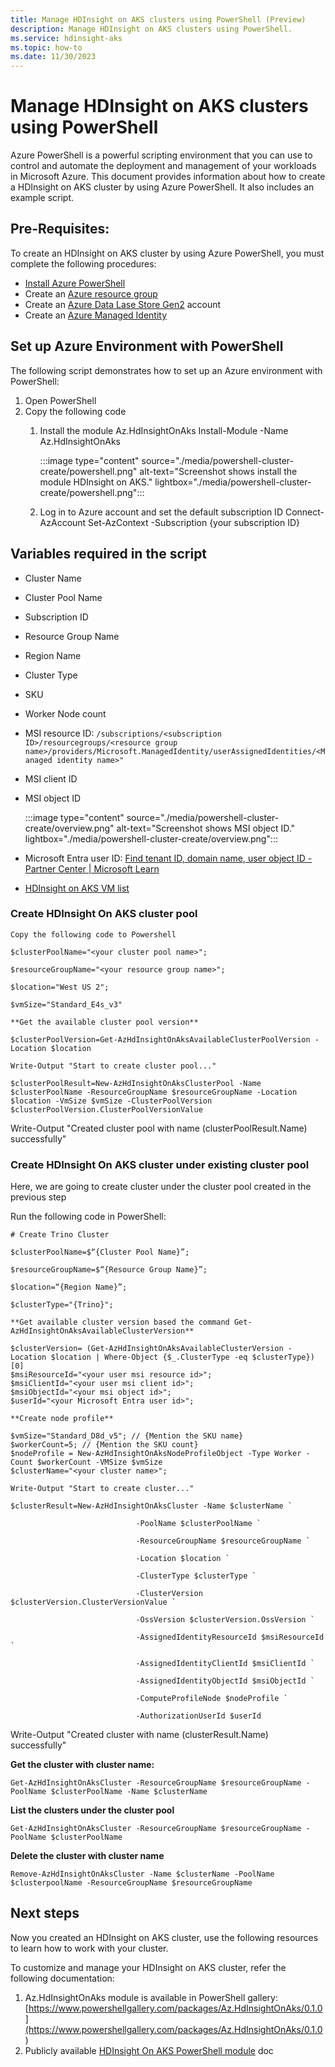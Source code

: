 ```yaml
---
title: Manage HDInsight on AKS clusters using PowerShell (Preview)
description: Manage HDInsight on AKS clusters using PowerShell.
ms.service: hdinsight-aks
ms.topic: how-to
ms.date: 11/30/2023
---
```

# Manage HDInsight on AKS clusters using PowerShell

Azure PowerShell is a powerful scripting environment that you can use to control and automate the deployment and management of your workloads in Microsoft Azure. This document provides information about how to create a HDInsight on AKS cluster by using Azure PowerShell. It also includes an example script. 

 
## Pre-Requisites: 

To create an HDInsight on AKS cluster by using Azure PowerShell, you must complete the following procedures: 

- [Install Azure PowerShell](/powershell/azure/install-azure-powershell)  
- Create an [Azure resource group](/azure/azure-resource-manager/management/manage-resource-groups-portal#create-resource-groups)
- Create an [Azure Data Lase Store Gen2](/azure/storage/blobs/create-data-lake-storage-account) account 
- Create an [Azure Managed Identity](/entra/identity/managed-identities-azure-resources/qs-configure-portal-windows-vm)

 
 ## Set up Azure Environment with PowerShell 
 
The following script demonstrates how to set up an Azure environment with PowerShell: 

1. Open PowerShell 
1. Copy the following code 
	1. Install the module Az.HdInsightOnAks 
	   Install-Module -Name Az.HdInsightOnAks
    
          :::image type="content" source="./media/powershell-cluster-create/powershell.png" alt-text="Screenshot shows install the module HDInsight on AKS." lightbox="./media/powershell-cluster-create/powershell.png":::
	1. Log in to Azure account and set the default subscription ID 
		Connect-AzAccount 
		Set-AzContext -Subscription {your subscription ID} 

 
## Variables required in the script 

- Cluster Name 
- Cluster Pool Name 
- Subscription ID 
- Resource Group Name 
- Region Name 
- Cluster Type 
- SKU 
- Worker Node count 
- MSI resource ID: `/subscriptions/<subscription ID>/resourcegroups/<resource group name>/providers/Microsoft.ManagedIdentity/userAssignedIdentities/<Managed identity name>"`
- MSI client ID
- MSI object ID
  
	:::image type="content" source="./media/powershell-cluster-create/overview.png" alt-text="Screenshot shows MSI object ID." lightbox="./media/powershell-cluster-create/overview.png":::
- Microsoft Entra user ID: [Find tenant ID, domain name, user object ID - Partner Center | Microsoft Learn](/partner-center/find-ids-and-domain-names) 
- [HDInsight on AKS VM list](/azure/hdinsight-aks/virtual-machine-recommendation-capacity-planning)
  

 
### Create HDInsight On AKS cluster pool
```
Copy the following code to Powershell

$clusterPoolName="<your cluster pool name>"; 

$resourceGroupName="<your resource group name>"; 

$location="West US 2"; 

$vmSize="Standard_E4s_v3" 

**Get the available cluster pool version**

$clusterPoolVersion=Get-AzHdInsightOnAksAvailableClusterPoolVersion -Location $location 

Write-Output "Start to create cluster pool..." 

$clusterPoolResult=New-AzHdInsightOnAksClusterPool -Name $clusterPoolName -ResourceGroupName $resourceGroupName -Location $location -VmSize $vmSize -ClusterPoolVersion $clusterPoolVersion.ClusterPoolVersionValue 
```

Write-Output "Created cluster pool with name $($clusterPoolResult.Name) successfully" 


### Create HDInsight On AKS cluster under existing cluster pool

Here, we are going to create cluster under the cluster pool created in the previous step 
 
Run the following code in PowerShell: 
 
```
# Create Trino Cluster

$clusterPoolName=$“{Cluster Pool Name}”;  

$resourceGroupName=$“{Resource Group Name}”;

$location=“{Region Name}”; 

$clusterType="{Trino}"; 

**Get available cluster version based the command Get-AzHdInsightOnAksAvailableClusterVersion** 

$clusterVersion= (Get-AzHdInsightOnAksAvailableClusterVersion -Location $location | Where-Object {$_.ClusterType -eq $clusterType})[0] 
$msiResourceId="<your user msi resource id>"; 
$msiClientId="<your user msi client id>"; 
$msiObjectId="<your msi object id>"; 
$userId="<your Microsoft Entra user id>"; 

**Create node profile**

$vmSize="Standard_D8d_v5"; // {Mention the SKU name} 
$workerCount=5; // {Mention the SKU count} 
$nodeProfile = New-AzHdInsightOnAksNodeProfileObject -Type Worker -Count $workerCount -VMSize $vmSize 
$clusterName="<your cluster name>"; 

Write-Output "Start to create cluster..." 

$clusterResult=New-AzHdInsightOnAksCluster -Name $clusterName ` 

                            -PoolName $clusterPoolName ` 

                            -ResourceGroupName $resourceGroupName ` 

                            -Location $location ` 

                            -ClusterType $clusterType ` 

                            -ClusterVersion $clusterVersion.ClusterVersionValue ` 

                            -OssVersion $clusterVersion.OssVersion ` 

                            -AssignedIdentityResourceId $msiResourceId ` 

                            -AssignedIdentityClientId $msiClientId ` 

                            -AssignedIdentityObjectId $msiObjectId ` 

                            -ComputeProfileNode $nodeProfile ` 

                            -AuthorizationUserId $userId 

 ```
Write-Output "Created cluster with name $($clusterResult.Name) successfully" 

**Get the cluster with cluster name:**
```
Get-AzHdInsightOnAksCluster -ResourceGroupName $resourceGroupName -PoolName $clusterPoolName -Name $clusterName 
```
 

**List the clusters under the cluster pool**

``` 
Get-AzHdInsightOnAksCluster -ResourceGroupName $resourceGroupName -PoolName $clusterPoolName 
 ```

**Delete the cluster with cluster name**

```
Remove-AzHdInsightOnAksCluster -Name $clusterName -PoolName $clusterpoolName -ResourceGroupName $resourceGroupName 
```
 

 
## Next steps


Now you created an HDInsight on AKS cluster, use the following resources to learn how to work with your cluster.

To customize and manage your HDInsight on AKS cluster, refer the following documentation: 
1. Az.HdInsightOnAks module is available in PowerShell gallery: [https://www.powershellgallery.com/packages/Az.HdInsightOnAks/0.1.0](https://www.powershellgallery.com/packages/Az.HdInsightOnAks/0.1.0 )
1. Publicly available [HDInsight On AKS PowerShell module](/powershell/module/az.hdinsightonaks/#hdinsightonaks) doc

 

 
